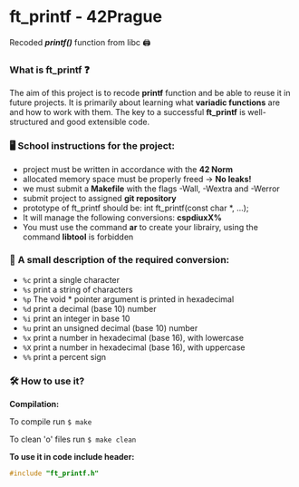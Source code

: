 # ft_printf - 42Prague
Recoded **_printf()_** function from libc :printer:

### **What is ft_printf ❓**
The aim of this project is to recode **printf** function and be able to reuse it in future projects.
It is primarily about learning what **variadic functions** are and how to work with them.
The key to a successful **ft_printf** is well-structured and good extensible code.

###  🖥️  **School instructions for the project:**

- project must be written in accordance with the **42 Norm**
- allocated memory space must be properly freed -> **No leaks!**
- we must submit a **Makefile** with the flags -Wall, -Wextra and -Werror
- submit project to assigned **git repository**
- prototype of ft_printf should be: int ft_printf(const char *, ...);
- It will manage the following conversions: **cspdiuxX%**
- You must use the command **ar** to create your librairy, using the command **libtool** is forbidden

### 📝  **A small description of the required conversion:**

-  `%c` print a single character
-  `%s` print a string of characters
-  `%p` The void * pointer argument is printed in hexadecimal
-  `%d` print a decimal (base 10) number
-  `%i` print an integer in base 10
-  `%u` print an unsigned decimal (base 10) number
-  `%x` print a number in hexadecimal (base 16), with lowercase
-  `%X` print a number in hexadecimal (base 16), with uppercase
-  `%%` print a percent sign


### 🛠️  **How to use it?**

**Compilation:**

To compile run `$ make`

To clean 'o' files run `$ make clean`



**To use it in code include header:**

```c
#include "ft_printf.h"
```
